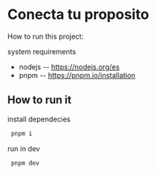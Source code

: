 # Conecta tu proposito

How to run this project:

system requirements

- nodejs -- https://nodejs.org/es
- pnpm -- https://pnpm.io/installation

## How to run it

install dependecies

```bash
 pnpm i
```

run in dev

```bash
 pnpm dev
```
